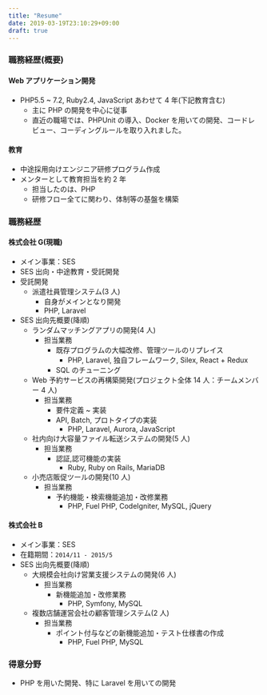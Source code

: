```yaml
---
title: "Resume"
date: 2019-03-19T23:10:29+09:00
draft: true
---
```


### 職務経歴(概要)

#### Web アプリケーション開発

- PHP5.5 ~ 7.2, Ruby2.4, JavaScript あわせて 4 年(下記教育含む)
  - 主に PHP の開発を中心に従事
  - 直近の職場では、PHPUnit の導入、Docker を用いての開発、コードレビュー、コーディングルールを取り入れました。

#### 教育

- 中途採用向けエンジニア研修プログラム作成
- メンターとして教育担当を約 2 年
  - 担当したのは、PHP
  - 研修フロー全てに関わり、体制等の基盤を構築

### 職務経歴

#### 株式会社 G(現職)

- メイン事業：SES
- SES 出向・中途教育・受託開発
- 受託開発
  - 派遣社員管理システム(3 人)
    - 自身がメインとなり開発
    - PHP, Laravel
- SES 出向先概要(降順)
  - ランダムマッチングアプリの開発(4 人)
    - 担当業務
      - 既存プログラムの大幅改修、管理ツールのリプレイス
        - PHP, Laravel, 独自フレームワーク, Silex, React + Redux
      - SQL のチューニング
  - Web 予約サービスの再構築開発(プロジェクト全体 14 人：チームメンバー 4 人)
    - 担当業務
      - 要件定義 ~ 実装
      - API, Batch, プロトタイプの実装
        - PHP, Laravel, Aurora, JavaScript
  - 社内向け大容量ファイル転送システムの開発(5 人)
    - 担当業務
      - 認証,認可機能の実装
        - Ruby, Ruby on Rails, MariaDB
  - 小売店販促ツールの開発(10 人)
    - 担当業務
      - 予約機能・検索機能追加・改修業務
        - PHP, Fuel PHP, CodeIgniter, MySQL, jQuery

#### 株式会社 B

- メイン事業：SES
- 在籍期間：`2014/11 - 2015/5`
- SES 出向先概要(降順)
  - 大規模会社向け営業支援システムの開発(6 人)
    - 担当業務
      - 新機能追加・改修業務
        - PHP, Symfony, MySQL
  - 複数店舗運営会社の顧客管理システム(2 人)
    - 担当業務
      - ポイント付与などの新機能追加・テスト仕様書の作成
        - PHP, Fuel PHP, MySQL

### 得意分野

- PHP を用いた開発、特に Laravel を用いての開発
